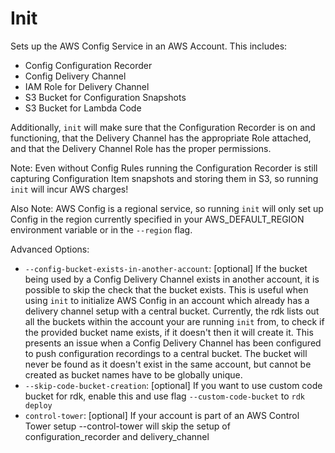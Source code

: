 # Init

Sets up the AWS Config Service in an AWS Account. This includes:

- Config Configuration Recorder
- Config Delivery Channel
- IAM Role for Delivery Channel
- S3 Bucket for Configuration Snapshots
- S3 Bucket for Lambda Code

Additionally, `init` will make sure that the Configuration Recorder is
on and functioning, that the Delivery Channel has the appropriate Role
attached, and that the Delivery Channel Role has the proper permissions.

Note: Even without Config Rules running the Configuration Recorder is
still capturing Configuration Item snapshots and storing them in S3, so
running `init` will incur AWS charges!

Also Note: AWS Config is a regional service, so running `init` will only
set up Config in the region currently specified in your
AWS_DEFAULT_REGION environment variable or in the `--region` flag.

Advanced Options:

- `--config-bucket-exists-in-another-account`: \[optional\] If the bucket being used by a Config Delivery Channel exists in another account, it is possible to skip the check that the bucket exists. This is useful when using `init` to initialize AWS Config in an account which already has a delivery channel setup with a central bucket. Currently, the rdk lists out all the buckets within the account your are running `init` from, to check if the provided bucket name exists, if it doesn\'t then it will create it. This presents an issue when a Config Delivery Channel has been configured to push configuration recordings to a central bucket. The bucket will never be found as it doesn\'t exist in the same account, but cannot be created as bucket names have to be globally unique.
- `--skip-code-bucket-creation`: \[optional\] If you want to use custom code bucket for rdk, enable this and use flag `--custom-code-bucket` to `rdk deploy`
- `control-tower`: \[optional\] If your account is part of an AWS Control Tower setup \--control-tower will skip the setup of configuration_recorder and delivery_channel
